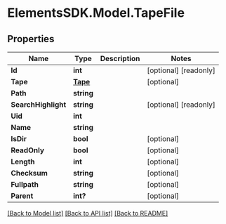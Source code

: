 # ElementsSDK.Model.TapeFile

## Properties

Name | Type | Description | Notes
------------ | ------------- | ------------- | -------------
**Id** | **int** |  | [optional] [readonly] 
**Tape** | [**Tape**](Tape.md) |  | [optional] 
**Path** | **string** |  | 
**SearchHighlight** | **string** |  | [optional] [readonly] 
**Uid** | **int** |  | 
**Name** | **string** |  | 
**IsDir** | **bool** |  | [optional] 
**ReadOnly** | **bool** |  | [optional] 
**Length** | **int** |  | [optional] 
**Checksum** | **string** |  | [optional] 
**Fullpath** | **string** |  | [optional] 
**Parent** | **int?** |  | [optional] 

[[Back to Model list]](../README.md#documentation-for-models) [[Back to API list]](../README.md#documentation-for-api-endpoints) [[Back to README]](../README.md)

